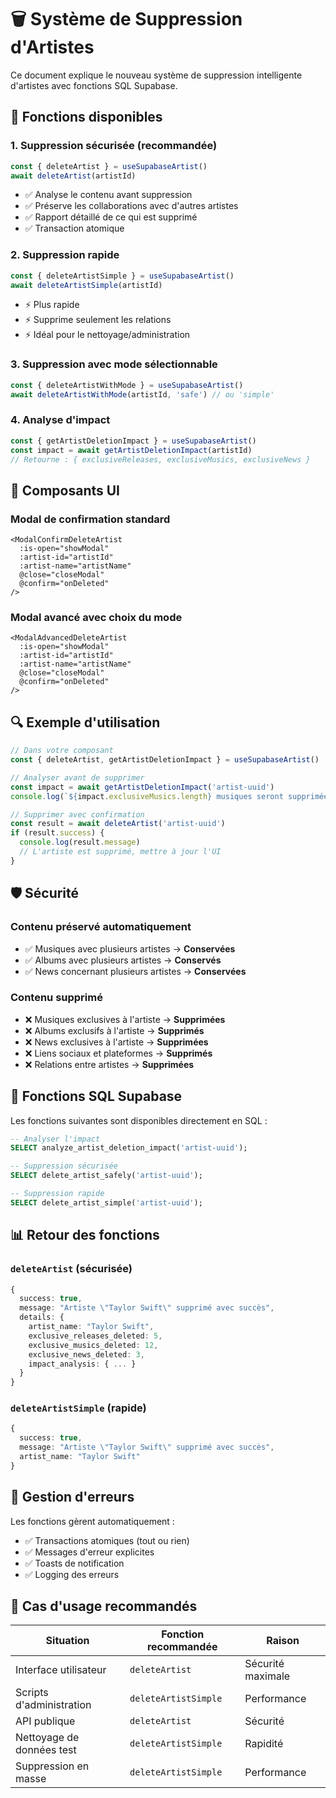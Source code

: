 # 🗑️ Système de Suppression d'Artistes

Ce document explique le nouveau système de suppression intelligente d'artistes avec fonctions SQL Supabase.

## 🎯 Fonctions disponibles

### 1. **Suppression sécurisée (recommandée)**
```typescript
const { deleteArtist } = useSupabaseArtist()
await deleteArtist(artistId)
```
- ✅ Analyse le contenu avant suppression
- ✅ Préserve les collaborations avec d'autres artistes
- ✅ Rapport détaillé de ce qui est supprimé
- ✅ Transaction atomique

### 2. **Suppression rapide**
```typescript
const { deleteArtistSimple } = useSupabaseArtist()
await deleteArtistSimple(artistId)
```
- ⚡ Plus rapide
- ⚡ Supprime seulement les relations
- ⚡ Idéal pour le nettoyage/administration

### 3. **Suppression avec mode sélectionnable**
```typescript
const { deleteArtistWithMode } = useSupabaseArtist()
await deleteArtistWithMode(artistId, 'safe') // ou 'simple'
```

### 4. **Analyse d'impact**
```typescript
const { getArtistDeletionImpact } = useSupabaseArtist()
const impact = await getArtistDeletionImpact(artistId)
// Retourne : { exclusiveReleases, exclusiveMusics, exclusiveNews }
```

## 🧩 Composants UI

### Modal de confirmation standard
```vue
<ModalConfirmDeleteArtist
  :is-open="showModal"
  :artist-id="artistId"
  :artist-name="artistName"
  @close="closeModal"
  @confirm="onDeleted"
/>
```

### Modal avancé avec choix du mode
```vue
<ModalAdvancedDeleteArtist
  :is-open="showModal"
  :artist-id="artistId"
  :artist-name="artistName"
  @close="closeModal"
  @confirm="onDeleted"
/>
```

## 🔍 Exemple d'utilisation

```typescript
// Dans votre composant
const { deleteArtist, getArtistDeletionImpact } = useSupabaseArtist()

// Analyser avant de supprimer
const impact = await getArtistDeletionImpact('artist-uuid')
console.log(`${impact.exclusiveMusics.length} musiques seront supprimées`)

// Supprimer avec confirmation
const result = await deleteArtist('artist-uuid')
if (result.success) {
  console.log(result.message)
  // L'artiste est supprimé, mettre à jour l'UI
}
```

## 🛡️ Sécurité

### Contenu préservé automatiquement
- ✅ Musiques avec plusieurs artistes → **Conservées**
- ✅ Albums avec plusieurs artistes → **Conservés**
- ✅ News concernant plusieurs artistes → **Conservées**

### Contenu supprimé
- ❌ Musiques exclusives à l'artiste → **Supprimées**
- ❌ Albums exclusifs à l'artiste → **Supprimés**
- ❌ News exclusives à l'artiste → **Supprimées**
- ❌ Liens sociaux et plateformes → **Supprimés**
- ❌ Relations entre artistes → **Supprimées**

## 🔧 Fonctions SQL Supabase

Les fonctions suivantes sont disponibles directement en SQL :

```sql
-- Analyser l'impact
SELECT analyze_artist_deletion_impact('artist-uuid');

-- Suppression sécurisée
SELECT delete_artist_safely('artist-uuid');

-- Suppression rapide
SELECT delete_artist_simple('artist-uuid');
```

## 📊 Retour des fonctions

### `deleteArtist` (sécurisée)
```typescript
{
  success: true,
  message: "Artiste \"Taylor Swift\" supprimé avec succès",
  details: {
    artist_name: "Taylor Swift",
    exclusive_releases_deleted: 5,
    exclusive_musics_deleted: 12,
    exclusive_news_deleted: 3,
    impact_analysis: { ... }
  }
}
```

### `deleteArtistSimple` (rapide)
```typescript
{
  success: true,
  message: "Artiste \"Taylor Swift\" supprimé avec succès",
  artist_name: "Taylor Swift"
}
```

## 🚨 Gestion d'erreurs

Les fonctions gèrent automatiquement :
- ✅ Transactions atomiques (tout ou rien)
- ✅ Messages d'erreur explicites
- ✅ Toasts de notification
- ✅ Logging des erreurs

## 🎪 Cas d'usage recommandés

| Situation | Fonction recommandée | Raison |
|-----------|---------------------|--------|
| Interface utilisateur | `deleteArtist` | Sécurité maximale |
| Scripts d'administration | `deleteArtistSimple` | Performance |
| API publique | `deleteArtist` | Sécurité |
| Nettoyage de données test | `deleteArtistSimple` | Rapidité |
| Suppression en masse | `deleteArtistSimple` | Performance |